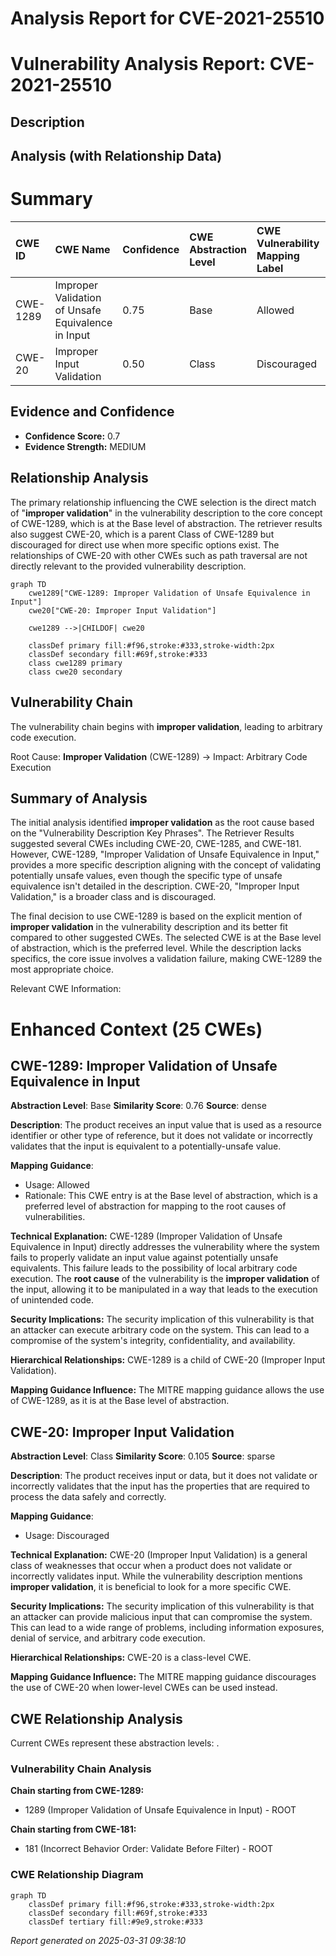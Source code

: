 # Analysis Report for CVE-2021-25510

# Vulnerability Analysis Report: CVE-2021-25510

## Description



## Analysis (with Relationship Data)

# Summary
| CWE ID  | CWE Name                                                        | Confidence | CWE Abstraction Level | CWE Vulnerability Mapping Label | CWE-Vulnerability Mapping Notes |
| :-------- | :-------------------------------------------------------------- | :--------- | :-------------------- | :------------------------------ | :------------------------------ |
| CWE-1289 | Improper Validation of Unsafe Equivalence in Input            | 0.75       | Base                  | Allowed                         | Primary CWE                     |
| CWE-20  | Improper Input Validation                                       | 0.50       | Class                  | Discouraged                     | Secondary Candidate             |

## Evidence and Confidence

*   **Confidence Score:** 0.7
*   **Evidence Strength:** MEDIUM

## Relationship Analysis
The primary relationship influencing the CWE selection is the direct match of "**improper validation**" in the vulnerability description to the core concept of CWE-1289, which is at the Base level of abstraction. The retriever results also suggest CWE-20, which is a parent Class of CWE-1289 but discouraged for direct use when more specific options exist. The relationships of CWE-20 with other CWEs such as path traversal are not directly relevant to the provided vulnerability description.

```mermaid
graph TD
    cwe1289["CWE-1289: Improper Validation of Unsafe Equivalence in Input"]
    cwe20["CWE-20: Improper Input Validation"]
    
    cwe1289 -->|CHILDOF| cwe20
    
    classDef primary fill:#f96,stroke:#333,stroke-width:2px
    classDef secondary fill:#69f,stroke:#333
    class cwe1289 primary
    class cwe20 secondary
```

## Vulnerability Chain
The vulnerability chain begins with **improper validation**, leading to arbitrary code execution.

Root Cause: **Improper Validation** (CWE-1289) -> Impact: Arbitrary Code Execution

## Summary of Analysis
The initial analysis identified **improper validation** as the root cause based on the "Vulnerability Description Key Phrases". The Retriever Results suggested several CWEs including CWE-20, CWE-1285, and CWE-181. However, CWE-1289, "Improper Validation of Unsafe Equivalence in Input," provides a more specific description aligning with the concept of validating potentially unsafe values, even though the specific type of unsafe equivalence isn't detailed in the description. CWE-20, "Improper Input Validation," is a broader class and is discouraged.

The final decision to use CWE-1289 is based on the explicit mention of **improper validation** in the vulnerability description and its better fit compared to other suggested CWEs. The selected CWE is at the Base level of abstraction, which is the preferred level. While the description lacks specifics, the core issue involves a validation failure, making CWE-1289 the most appropriate choice.

Relevant CWE Information:

# Enhanced Context (25 CWEs)

## CWE-1289: Improper Validation of Unsafe Equivalence in Input
**Abstraction Level**: Base
**Similarity Score**: 0.76
**Source**: dense

**Description**:
The product receives an input value that is used as a resource identifier or other type of reference, but it does not validate or incorrectly validates that the input is equivalent to a potentially-unsafe value.

**Mapping Guidance**:
- Usage: Allowed
- Rationale: This CWE entry is at the Base level of abstraction, which is a preferred level of abstraction for mapping to the root causes of vulnerabilities.

**Technical Explanation:**
CWE-1289 (Improper Validation of Unsafe Equivalence in Input) directly addresses the vulnerability where the system fails to properly validate an input value against potentially unsafe equivalents. This failure leads to the possibility of local arbitrary code execution. The **root cause** of the vulnerability is the **improper validation** of the input, allowing it to be manipulated in a way that leads to the execution of unintended code.

**Security Implications:**
The security implication of this vulnerability is that an attacker can execute arbitrary code on the system. This can lead to a compromise of the system's integrity, confidentiality, and availability.

**Hierarchical Relationships:**
CWE-1289 is a child of CWE-20 (Improper Input Validation).

**Mapping Guidance Influence:**
The MITRE mapping guidance allows the use of CWE-1289, as it is at the Base level of abstraction.

## CWE-20: Improper Input Validation
**Abstraction Level**: Class
**Similarity Score**: 0.105
**Source**: sparse

**Description**:
The product receives input or data, but it does not validate or incorrectly validates that the input has the properties that are required to process the data safely and correctly.

**Mapping Guidance**:
- Usage: Discouraged

**Technical Explanation:**
CWE-20 (Improper Input Validation) is a general class of weaknesses that occur when a product does not validate or incorrectly validates input. While the vulnerability description mentions **improper validation**, it is beneficial to look for a more specific CWE.

**Security Implications:**
The security implication of this vulnerability is that an attacker can provide malicious input that can compromise the system. This can lead to a wide range of problems, including information exposures, denial of service, and arbitrary code execution.

**Hierarchical Relationships:**
CWE-20 is a class-level CWE.

**Mapping Guidance Influence:**
The MITRE mapping guidance discourages the use of CWE-20 when lower-level CWEs can be used instead.


## CWE Relationship Analysis

Current CWEs represent these abstraction levels: .


### Vulnerability Chain Analysis

**Chain starting from CWE-1289:**
- 1289 (Improper Validation of Unsafe Equivalence in Input) - ROOT


**Chain starting from CWE-181:**
- 181 (Incorrect Behavior Order: Validate Before Filter) - ROOT



### CWE Relationship Diagram

```mermaid
graph TD
    classDef primary fill:#f96,stroke:#333,stroke-width:2px
    classDef secondary fill:#69f,stroke:#333
    classDef tertiary fill:#9e9,stroke:#333
```



*Report generated on 2025-03-31 09:38:10*
